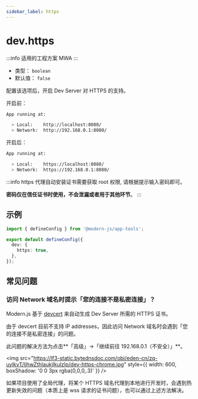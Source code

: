 ```yaml
---
sidebar_label: https
---
```


# dev.https

:::info 适用的工程方案
MWA
:::

- 类型： `boolean`
- 默认值： `false`

配置该选项后，开启 Dev Server 对 HTTPS 的支持。

开启前：

```bash
App running at:

  > Local:    http://localhost:8080/
  > Network:  http://192.168.0.1:8080/
```

开启后：

```bash
App running at:

  > Local:    https://localhost:8080/
  > Network:  https://192.168.0.1:8080/
```

:::info
https 代理自动安装证书需要获取 root 权限, 请根据提示输入密码即可。

**密码仅在信任证书时使用，不会泄漏或者用于其他环节**。
:::

## 示例

```ts title="modern.config.ts"
import { defineConfig } from '@modern-js/app-tools';

export default defineConfig({
  dev: {
    https: true,
  },
});
```

## 常见问题

### 访问 Network 域名时提示「您的连接不是私密连接」？

Modern.js 基于 [devcert](https://github.com/davewasmer/devcert) 来自动生成 Dev Server 所需的 HTTPS 证书。

由于 devcert 目前不支持 IP addresses，因此访问 Network 域名时会遇到「您的连接不是私密连接」的问题。

此问题的解决方法为点击**「高级」->「继续前往 192.168.0.1（不安全）」**。

<img src="https://lf3-static.bytednsdoc.com/obj/eden-cn/zq-uylkvT/ljhwZthlaukjlkulzlp/dev-https-chrome.jpg" style={{ width: 600, boxShadow: '0 0 3px rgba(0,0,0,.3)' }} />

如果项目使用了全局代理，将某个 HTTPS 域名代理到本地进行开发时，会遇到热更新失效的问题（本质上是 wss 请求的证书问题），也可以通过上述方法解决。
